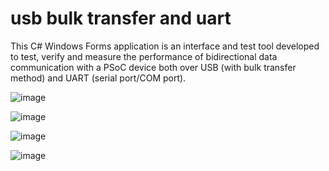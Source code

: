 # usb bulk transfer and uart

This C# Windows Forms application is an interface and test tool developed to test, verify and measure the performance of bidirectional data communication with a PSoC device both over USB (with bulk transfer method) and UART (serial port/COM port).

![image](https://github.com/user-attachments/assets/d7bb1eff-0151-4264-94f8-fc0c8881195a)

![image](https://github.com/user-attachments/assets/4245f91c-5bd2-4db9-a580-577ce80d9690)

![image](https://github.com/user-attachments/assets/aadd18bd-8f9f-465f-9a7e-a918d9039d1f)

![image](https://github.com/user-attachments/assets/e02129fd-8ec0-4ec3-96a5-f141d8980310)
